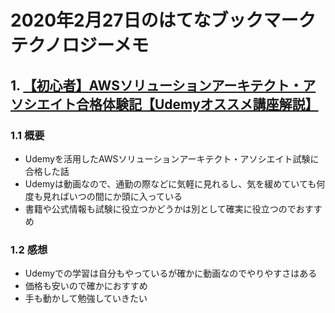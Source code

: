 # 2020年2月27日のはてなブックマークテクノロジーメモ

## 1. [【初心者】AWSソリューションアーキテクト・アソシエイト合格体験記【Udemyオススメ講座解説】](https://ya6mablog.com/how-to-learn-aws-saa/)

### 1.1 概要

- Udemyを活用したAWSソリューションアーキテクト・アソシエイト試験に合格した話
- Udemyは動画なので、通勤の際などに気軽に見れるし、気を緩めていても何度も見ればいつの間にか頭に入っている
- 書籍や公式情報も試験に役立つかどうかは別として確実に役立つのでおすすめ

### 1.2 感想

- Udemyでの学習は自分もやっているが確かに動画なのでやりやすさはある
- 価格も安いので確かにおすすめ
- 手も動かして勉強していきたい
